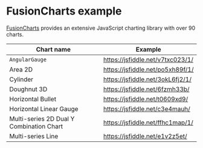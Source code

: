 # FusionCharts example

[FusionCharts](https://www.fusioncharts.com/) provides an extensive JavaScript charting library with over 90 charts.

|Chart name|Example|
|---|---|
|`AngularGauge`|https://jsfiddle.net/v7txc023/1/|
|Area 2D|https://jsfiddle.net/po5xh89f/1/|
|Cylinder|https://jsfiddle.net/3okL6fj2/1/|
|Doughnut 3D|https://jsfiddle.net/6fzmh33b/|
|Horizontal Bullet|https://jsfiddle.net/t0609xd9/|
|Horizontal Linear Gauge|https://jsfiddle.net/c3e4mauh/|
|Multi-series 2D Dual Y Combination Chart|https://jsfiddle.net/ffhc1map/1/|
|Multi-series Line|https://jsfiddle.net/e1v2z5et/|